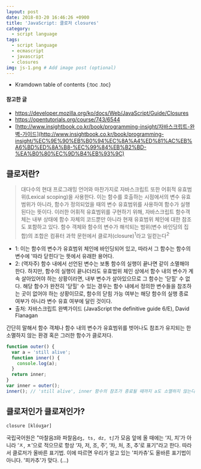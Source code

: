 ```yaml
---
layout: post
date: 2018-03-20 16:46:26 +0900
title: 'JavaScript: 클로저 closures'
category:
  - script language
tags:
  - script language
  - ecmascript
  - javascript
  - closures
img: js-1.png # Add image post (optional)  
---
```


* Kramdown table of contents
{:toc .toc}

#### 참고한 글
- https://developer.mozilla.org/ko/docs/Web/JavaScript/Guide/Closures
- https://opentutorials.org/course/743/6544
- [http://www.insightbook.co.kr/book/programming-insight/자바스크립트-완벽-가이드](http://www.insightbook.co.kr/book/programming-insight/%EC%9E%90%EB%B0%94%EC%8A%A4%ED%81%AC%EB%A6%BD%ED%8A%B8-%EC%99%84%EB%B2%BD-%EA%B0%80%EC%9D%B4%EB%93%9C)

## 클로저란?
> 대다수의 현대 프로그래밍 언어와 마찬가지로 자바스크립트 또한 어휘적 유효범위(Lexical scoping)을 사용한다. 이는 함수를 호출하는 시점에서의 변수 유효범위가 아니라, 함수가 정의되었을 때의 변수 유효범위를 사용하여 함수가 실행된다는 뜻이다. 이러한 어휘적 유효범위를 구현하기 위해, 자바스크립트 함수객체는 내부 상태에 함수 자체의 코드뿐만 아니라 현재 유효범위 체인에 대한 참조도 포함하고 있다. 함수 객체와 함수의 변수가 해석되는 범위(변수 바인딩의 집합)의 조합은 컴퓨터 과학 문헌에서 클로저(closure)<sup>1</sup>라고 일컫는다<sup>2<sup>.

- 1: 이는 함수의 변수가 유효범위 체인에 바인딩되어 있고, 따라서 그 함수는 함수의 변수에 '따라 닫힌다'는 뜻에서 유래한 용어다.
- 2: (역자주) 함수 내에서 선언된 변수는 보통 함수의 실행이 끝나면 같이 소멸해야 한다. 하지만, 함수의 실행이 끝나더라도 유효범위 체인 상에서 함수 내의 변수가 계속 살아있어야 하는 상황이라면, 내부 변수가 살아있으므로 그 함수는 '닫힐' 수 없다. 해당 함수가 완전히 '닫힐' 수 있는 경우는 함수 내에서 정의한 변수들을 참조하는 곳이 없어야 하는 상황이므로, 함수의 닫힘 가능 여부는 해당 함수의 실행 종료 여부가 아니라 변수 유효 여부에 달린 것이다.
- 출처: 자바스크립트 완벽가이드 (JavaScript the definitive guide 6/E), David Flanagan

간단히 말해서 함수 객체나 함수 내의 변수가 유효범위를 벗어나도 참조가 유지되는 한 소멸하지 않는 환경 혹은 그러한 함수가 클로저다.
```js
function outer() {
  var a = 'still alive';
  function inner() {
    console.log(a);
  }
  return inner;
}
var inner = outer();
inner(); // 'still alive', inner 함수의 참조가 종료될 때까지 a도 소멸하지 않는다.
```

## 클로저인가 클로져인가?
```
closure [klóuʒər]
```
국립국어원은 "마찰음`Ʒ`와 파찰음`dʒ, ts, dz, t∫`가 모음 앞에 올 때에는 ‘지, 치’가 아니라 ‘ㅈ, ㅊ’으로 적으므로 항상 ‘자, 저, 조, 주’, ‘차, 처, 초, 추’로 표기"라고 한다. 따라서 클로저가 올바른 표기법. 이에 따르면 우리가 알고 있는 '피카츄'도 올바른 표기법이 아니다. '피카추'가 맞다. (...)
